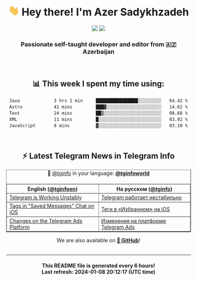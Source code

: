 <div align="center">
	<div>
		<h1>
      <img src="./assets/hi.gif" width="30px"> Hey there! I'm Azer Sadykhzadeh
    </h1>
    <img height="18" src="https://komarev.com/ghpvc/?username=sadykhzadeh&label=Views&color=2081c1&style=flat-square" />
		<a href="https://wakatime.com/Azer"> <img height="18" src="https://wakatime.com/badge/user/f80ae27a-c328-426f-a381-bc84136e2dd6.svg" /> </a>
    <h3>
      Passionate self-taught developer and editor from 🇦🇿 Azerbaijan
    </h3>
  </div>
  <br>

<h2>📊 This week I spent my time using:</h2>

<!--START_SECTION:waka-->

```txt
Java             3 hrs 1 min     ████████████████░░░░░░░░░   64.42 %
Astro            41 mins         ███▓░░░░░░░░░░░░░░░░░░░░░   14.62 %
Text             24 mins         ██▒░░░░░░░░░░░░░░░░░░░░░░   08.68 %
XML              11 mins         █░░░░░░░░░░░░░░░░░░░░░░░░   03.92 %
JavaScript       8 mins          ▓░░░░░░░░░░░░░░░░░░░░░░░░   03.10 %
```

<!--END_SECTION:waka-->

<br>

<h2>⚡️ Latest Telegram News in Telegram Info</h2>
  <table border>
		<tr>
			<th width="50%">English (<a href="https://t.me/tginfoen">@tginfoen</a>)</th>
			<th>На русском (<a href="https://t.me/tginfo">@tginfo</a>)</th>
		</tr>
		<caption>🚩 <a href="https://t.me/tginfo">@tginfo</a> in your language: <a href="https://t.me/tginfoworld"><b>@tginfoworld</b></a><caption/>
  <tr><td><a href="https://t.me/tginfoen/1816">Telegram is Working Unstably</a></td>
    <td><a href="https://t.me/tginfo/3897">Telegram работает нестабильно </a></td></tr><tr><td><a href="https://t.me/tginfoen/1815">Tags in "Saved Messages" Chat on iOS</a></td>
    <td><a href="https://t.me/tginfo/3896">Теги в «Избранном» на iOS </a></td></tr><tr><td><a href="https://t.me/tginfoen/1814">Changes on the Telegram Ads Platform</a></td>
    <td><a href="https://t.me/tginfo/3895">Изменения на платформе Telegram Ads</a></td></tr>
</table>
We are also available on <a href="https://github.com/tginfo"><b>🐙 GitHub</b></a>!
</div>

<br>
<hr>
<h4 align="center">This README file is generated <b>every 6 hours</b>!</br>Last refresh: <b>2024-01-08 20:12:17 (UTC time)</b></h4>
